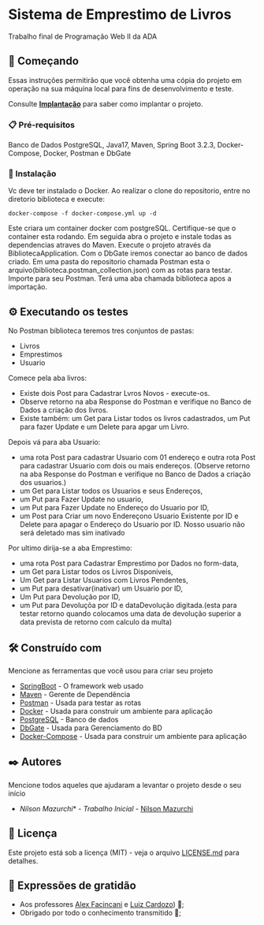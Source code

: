# Sistema de Emprestimo de Livros 

Trabalho final de Programação Web II da ADA

## 🚀 Começando

Essas instruções permitirão que você obtenha uma cópia do projeto em operação na sua máquina local para fins de desenvolvimento e teste.

Consulte **[Implantação](#-implanta%C3%A7%C3%A3o)** para saber como implantar o projeto.

### 📋 Pré-requisitos

Banco de Dados PostgreSQL, Java17, Maven, Spring Boot 3.2.3, Docker-Compose, Docker, Postman e DbGate

### 🔧 Instalação
Vc deve ter instalado o Docker.
Ao realizar o clone do repositorio, entre no diretorio biblioteca e execute:
```
docker-compose -f docker-compose.yml up -d
```
Este criara um container docker com postgreSQL.
Certifique-se que o container esta rodando.
Em seguida abra o projeto e instale todas as dependencias atraves do Maven.
Execute o projeto através da BibliotecaApplication.
Com o DbGate iremos conectar ao banco de dados criado.
Em uma pasta do repositorio chamada Postman esta o arquivo(biblioteca.postman_collection.json) com as rotas para testar.
Importe para seu Postman.
Terá uma aba chamada biblioteca apos a importação.

## ⚙️ Executando os testes

No Postman biblioteca teremos tres conjuntos de pastas:
* Livros
* Emprestimos
* Usuario

Comece pela aba livros:
* Existe dois Post para Cadastrar Lvros Novos - execute-os.
* Observe retorno na aba Response do Postman e verifique no Banco de Dados a criação dos livros.
* Existe também: um Get para Listar todos os livros cadastrados, um Put para fazer Update e um Delete para apgar um Livro.

Depois vá para aba Usuario:
* uma rota Post para cadastrar Usuario com 01 endereço e outra rota Post para cadastrar Usuario com dois ou mais endereços.
(Observe retorno na aba Response do Postman e verifique no Banco de Dados a criação dos usuarios.)
* um Get para Listar todos os Usuarios e seus Endereços, 
* um Put para Fazer Update no usuario, 
* um Put para Fazer Update no Endereço do Usuario por ID, 
* um Post para Criar um novo Endereçono Usuario Existente por ID e Delete para apagar o Endereço do Usuario por ID.
Nosso usuario não será deletado mas sim inativado

Por ultimo dirija-se a aba Emprestimo:
* uma rota Post para Cadastrar Emprestimo por Dados no form-data, 
* um Get para Listar todos os Livros Disponiveis, 
* Um Get para Listar Usuarios com Livros Pendentes,
* um Put para desativar(inativar) um Usuario por ID,
* Um Put para Devolução por ID,
* um Put para Devoluçõa por ID e dataDevolução digitada.(esta para testar retorno quando colocamos uma data de devolução 
superior a data prevista de retorno com calculo da multa)


## 🛠️ Construído com

Mencione as ferramentas que você usou para criar seu projeto

* [SpringBoot]([https://spring.io/projects/spring-boot]) - O framework web usado
* [Maven](https://maven.apache.org/) - Gerente de Dependência
* [Postman](https://www.postman.com/) - Usada para testar as rotas
* [Docker](https://www.docker.com/) - Usada para construir um ambiente para aplicação
* [PostgreSQL](https://www.postgresql.org/) - Banco de dados
* [DbGate](https://dbgate.org/) - Usada para Gerenciamento do BD
* [Docker-Compose](https://docs.docker.com/compose/install/) - Usada para construir um ambiente para aplicação

## ✒️ Autores

Mencione todos aqueles que ajudaram a levantar o projeto desde o seu início

* *Nilson Mazurchi** - *Trabalho Inicial* - [Nilson Mazurchi](https://github.com/nilsonmazurchi)

## 📄 Licença

Este projeto está sob a licença (MIT) - veja o arquivo [LICENSE.md](https://github.com/nilsonmazurchi/ProjetoFinal-Biblioteca/blob/main/LICENSE) para detalhes.

## 🎁 Expressões de gratidão

* Aos professores [Alex Facincani](https://github.com/facincani) e [Luiz Cardozo](https://github.com/lcrdz))   📢;
* Obrigado por todo o conhecimento transmitido 🍺;
  
